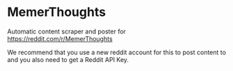 # MemerThoughts
Automatic content scraper and poster for https://reddit.com/r/MemerThoughts

We recommend that you use a new reddit account for this to post content to and you also need to get a Reddit API Key.
